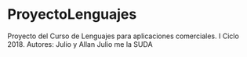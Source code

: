 # ProyectoLenguajes
Proyecto del Curso de Lenguajes para aplicaciones comerciales.
I Ciclo 2018.
Autores: Julio y Allan
Julio me la SUDA

